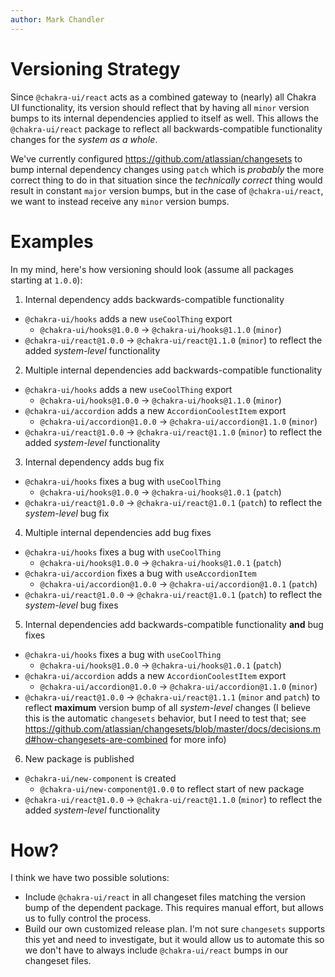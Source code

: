 ```yaml
---
author: Mark Chandler
---
```


# Versioning Strategy

Since `@chakra-ui/react` acts as a combined gateway to (nearly) all Chakra UI
functionality, its version should reflect that by having all `minor` version
bumps to its internal dependencies applied to itself as well. This allows the
`@chakra-ui/react` package to reflect all backwards-compatible functionality
changes for the _system as a whole_.

We've currently configured https://github.com/atlassian/changesets to bump
internal dependency changes using `patch` which is _probably_ the more correct
thing to do in that situation since the _technically correct_ thing would result
in constant `major` version bumps, but in the case of `@chakra-ui/react`, we
want to instead receive any `minor` version bumps.

# Examples

In my mind, here's how versioning should look (assume all packages starting at
`1.0.0`):

1. Internal dependency adds backwards-compatible functionality

- `@chakra-ui/hooks` adds a new `useCoolThing` export
  - `@chakra-ui/hooks@1.0.0` -> `@chakra-ui/hooks@1.1.0` (`minor`)
- `@chakra-ui/react@1.0.0` -> `@chakra-ui/react@1.1.0` (`minor`) to reflect the
  added _system-level_ functionality

2. Multiple internal dependencies add backwards-compatible functionality

- `@chakra-ui/hooks` adds a new `useCoolThing` export
  - `@chakra-ui/hooks@1.0.0` -> `@chakra-ui/hooks@1.1.0` (`minor`)
- `@chakra-ui/accordion` adds a new `AccordionCoolestItem` export
  - `@chakra-ui/accordion@1.0.0` -> `@chakra-ui/accordion@1.1.0` (`minor`)
- `@chakra-ui/react@1.0.0` -> `@chakra-ui/react@1.1.0` (`minor`) to reflect the
  added _system-level_ functionality

3. Internal dependency adds bug fix

- `@chakra-ui/hooks` fixes a bug with `useCoolThing`
  - `@chakra-ui/hooks@1.0.0` -> `@chakra-ui/hooks@1.0.1` (`patch`)
- `@chakra-ui/react@1.0.0` -> `@chakra-ui/react@1.0.1` (`patch`) to reflect the
  _system-level_ bug fix

4. Multiple internal dependencies add bug fixes

- `@chakra-ui/hooks` fixes a bug with `useCoolThing`
  - `@chakra-ui/hooks@1.0.0` -> `@chakra-ui/hooks@1.0.1` (`patch`)
- `@chakra-ui/accordion` fixes a bug with `useAccordionItem`
  - `@chakra-ui/accordion@1.0.0` -> `@chakra-ui/accordion@1.0.1` (`patch`)
- `@chakra-ui/react@1.0.0` -> `@chakra-ui/react@1.0.1` (`patch`) to reflect the
  _system-level_ bug fixes

5. Internal dependencies add backwards-compatible functionality **and** bug
   fixes

- `@chakra-ui/hooks` fixes a bug with `useCoolThing`
  - `@chakra-ui/hooks@1.0.0` -> `@chakra-ui/hooks@1.0.1` (`patch`)
- `@chakra-ui/accordion` adds a new `AccordionCoolestItem` export
  - `@chakra-ui/accordion@1.0.0` -> `@chakra-ui/accordion@1.1.0` (`minor`)
- `@chakra-ui/react@1.0.0` -> `@chakra-ui/react@1.1.1` (`minor` and `patch`) to
  reflect **maximum** version bump of all _system-level_ changes (I believe this
  is the automatic `changesets` behavior, but I need to test that; see
  https://github.com/atlassian/changesets/blob/master/docs/decisions.md#how-changesets-are-combined
  for more info)

6. New package is published

- `@chakra-ui/new-component` is created
  - `@chakra-ui/new-component@1.0.0` to reflect start of new package
- `@chakra-ui/react@1.0.0` -> `@chakra-ui/react@1.1.0` (`minor`) to reflect the
  added _system-level_ functionality

# How?

I think we have two possible solutions:

- Include `@chakra-ui/react` in all changeset files matching the version bump of
  the dependent package. This requires manual effort, but allows us to fully
  control the process.
- Build our own customized release plan. I'm not sure `changesets` supports this
  yet and need to investigate, but it would allow us to automate this so we
  don't have to always include `@chakra-ui/react` bumps in our changeset files.
